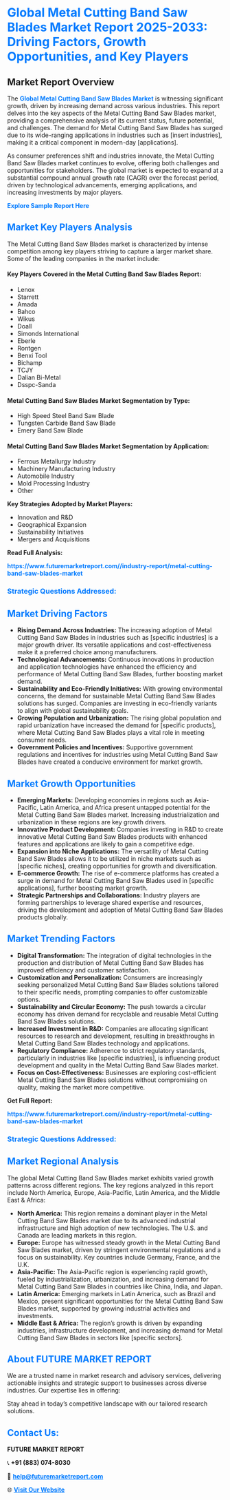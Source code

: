 <h1 style="color: #007BFF;">Global Metal Cutting Band Saw Blades Market Report 2025-2033: Driving Factors, Growth Opportunities, and Key Players</h1>

<section id="overview">
<h2>Market Report Overview</h2>
<p>The <a href="https://www.futuremarketreport.com//industry-report/metal-cutting-band-saw-blades-market" style="color: #007BFF; text-decoration: none;"><strong>Global Metal Cutting Band Saw Blades Market</strong></a> is witnessing significant growth, driven by increasing demand across various industries. This report delves into the key aspects of the Metal Cutting Band Saw Blades market, providing a comprehensive analysis of its current status, future potential, and challenges. The demand for Metal Cutting Band Saw Blades has surged due to its wide-ranging applications in industries such as [insert industries], making it a critical component in modern-day [applications].</p>
<p>As consumer preferences shift and industries innovate, the Metal Cutting Band Saw Blades market continues to evolve, offering both challenges and opportunities for stakeholders. The global market is expected to expand at a substantial compound annual growth rate (CAGR) over the forecast period, driven by technological advancements, emerging applications, and increasing investments by major players.</p>
</section>

<section id="overview">
<p><a href="https://www.futuremarketreport.com//request-sample/reportId=83535" style="color: #007BFF; text-decoration: none;"><strong>Explore Sample Report Here</strong></a></p>
</section>

<section id="key-players">
<h2 style="color: #007BFF;">Market Key Players Analysis</h2>
<p>The Metal Cutting Band Saw Blades market is characterized by intense competition among key players striving to capture a larger market share. Some of the leading companies in the market include:</p>
<h4>Key Players Covered in the Metal Cutting Band Saw Blades Report:</h4>
<ul><li>Lenox</li><li>Starrett</li><li>Amada</li><li>Bahco</li><li>Wikus</li><li>Doall</li><li>Simonds International</li><li>Eberle</li><li>Rontgen</li><li>Benxi Tool</li><li>Bichamp</li><li>TCJY</li><li>Dalian Bi-Metal</li><li>Dsspc-Sanda</li></ul>
<h4>Metal Cutting Band Saw Blades Market Segmentation by Type:</h4>
<ul><li>High Speed Steel Band Saw Blade</li><li>Tungsten Carbide Band Saw Blade</li><li>Emery Band Saw Blade</li></ul>

<h4>Metal Cutting Band Saw Blades Market Segmentation by Application:</h4>
<ul><li>Ferrous Metallurgy Industry</li><li>Machinery Manufacturing Industry</li><li>Automobile Industry</li><li>Mold Processing Industry</li><li>Other</li></ul>
<p><strong>Key Strategies Adopted by Market Players:</strong></p>
<ul>
<li>Innovation and R&D</li>
<li>Geographical Expansion</li>
<li>Sustainability Initiatives</li>
<li>Mergers and Acquisitions</li>
</ul>
</section>

<section>
<p><strong>Read Full Analysis: </strong></p><a href="https://www.futuremarketreport.com//industry-report/metal-cutting-band-saw-blades-market" style="color: #007BFF; text-decoration: none;"><strong>https://www.futuremarketreport.com//industry-report/metal-cutting-band-saw-blades-market</strong></a>
<h3 style="color: #007BFF;">Strategic Questions Addressed:</h3>
</section>

<section id="driving-factors">
<h2 style="color: #007BFF;">Market Driving Factors</h2>
<ul>
<li><strong>Rising Demand Across Industries:</strong> The increasing adoption of Metal Cutting Band Saw Blades in industries such as [specific industries] is a major growth driver. Its versatile applications and cost-effectiveness make it a preferred choice among manufacturers.</li>
<li><strong>Technological Advancements:</strong> Continuous innovations in production and application technologies have enhanced the efficiency and performance of Metal Cutting Band Saw Blades, further boosting market demand.</li>
<li><strong>Sustainability and Eco-Friendly Initiatives:</strong> With growing environmental concerns, the demand for sustainable Metal Cutting Band Saw Blades solutions has surged. Companies are investing in eco-friendly variants to align with global sustainability goals.</li>
<li><strong>Growing Population and Urbanization:</strong> The rising global population and rapid urbanization have increased the demand for [specific products], where Metal Cutting Band Saw Blades plays a vital role in meeting consumer needs.</li>
<li><strong>Government Policies and Incentives:</strong> Supportive government regulations and incentives for industries using Metal Cutting Band Saw Blades have created a conducive environment for market growth.</li>
</ul>
</section>

<section id="growth-opportunities">
<h2 style="color: #007BFF;">Market Growth Opportunities</h2>
<ul>
<li><strong>Emerging Markets:</strong> Developing economies in regions such as Asia-Pacific, Latin America, and Africa present untapped potential for the Metal Cutting Band Saw Blades market. Increasing industrialization and urbanization in these regions are key growth drivers.</li>
<li><strong>Innovative Product Development:</strong> Companies investing in R&D to create innovative Metal Cutting Band Saw Blades products with enhanced features and applications are likely to gain a competitive edge.</li>
<li><strong>Expansion into Niche Applications:</strong> The versatility of Metal Cutting Band Saw Blades allows it to be utilized in niche markets such as [specific niches], creating opportunities for growth and diversification.</li>
<li><strong>E-commerce Growth:</strong> The rise of e-commerce platforms has created a surge in demand for Metal Cutting Band Saw Blades used in [specific applications], further boosting market growth.</li>
<li><strong>Strategic Partnerships and Collaborations:</strong> Industry players are forming partnerships to leverage shared expertise and resources, driving the development and adoption of Metal Cutting Band Saw Blades products globally.</li>
</ul>
</section>

<section id="trending-factors">
<h2 style="color: #007BFF;">Market Trending Factors</h2>
<ul>
<li><strong>Digital Transformation:</strong> The integration of digital technologies in the production and distribution of Metal Cutting Band Saw Blades has improved efficiency and customer satisfaction.</li>
<li><strong>Customization and Personalization:</strong> Consumers are increasingly seeking personalized Metal Cutting Band Saw Blades solutions tailored to their specific needs, prompting companies to offer customizable options.</li>
<li><strong>Sustainability and Circular Economy:</strong> The push towards a circular economy has driven demand for recyclable and reusable Metal Cutting Band Saw Blades solutions.</li>
<li><strong>Increased Investment in R&D:</strong> Companies are allocating significant resources to research and development, resulting in breakthroughs in Metal Cutting Band Saw Blades technology and applications.</li>
<li><strong>Regulatory Compliance:</strong> Adherence to strict regulatory standards, particularly in industries like [specific industries], is influencing product development and quality in the Metal Cutting Band Saw Blades market.</li>
<li><strong>Focus on Cost-Effectiveness:</strong> Businesses are exploring cost-efficient Metal Cutting Band Saw Blades solutions without compromising on quality, making the market more competitive.</li>
</ul>
</section>

<section>
<p><strong>Get Full Report: </strong></p><a href="https://www.futuremarketreport.com//industry-report/metal-cutting-band-saw-blades-market" style="color: #007BFF; text-decoration: none;"><strong>https://www.futuremarketreport.com//industry-report/metal-cutting-band-saw-blades-market</strong></a>
<h3 style="color: #007BFF;">Strategic Questions Addressed:</h3>
</section>


<section id="regional-analysis">
<h2 style="color: #007BFF;">Market Regional Analysis</h2>
<p>The global Metal Cutting Band Saw Blades market exhibits varied growth patterns across different regions. The key regions analyzed in this report include North America, Europe, Asia-Pacific, Latin America, and the Middle East & Africa:</p>
<ul>
<li><strong>North America:</strong> This region remains a dominant player in the Metal Cutting Band Saw Blades market due to its advanced industrial infrastructure and high adoption of new technologies. The U.S. and Canada are leading markets in this region.</li>
<li><strong>Europe:</strong> Europe has witnessed steady growth in the Metal Cutting Band Saw Blades market, driven by stringent environmental regulations and a focus on sustainability. Key countries include Germany, France, and the U.K.</li>
<li><strong>Asia-Pacific:</strong> The Asia-Pacific region is experiencing rapid growth, fueled by industrialization, urbanization, and increasing demand for Metal Cutting Band Saw Blades in countries like China, India, and Japan.</li>
<li><strong>Latin America:</strong> Emerging markets in Latin America, such as Brazil and Mexico, present significant opportunities for the Metal Cutting Band Saw Blades market, supported by growing industrial activities and investments.</li>
<li><strong>Middle East & Africa:</strong> The region’s growth is driven by expanding industries, infrastructure development, and increasing demand for Metal Cutting Band Saw Blades in sectors like [specific sectors].</li>
</ul>
</section>

<footer>
<h2 style="color: #007BFF;">About FUTURE MARKET REPORT</h2>
<p>We are a trusted name in market research and advisory services, delivering actionable insights and strategic support to businesses across diverse industries. Our expertise lies in offering:</p>

<p>Stay ahead in today’s competitive landscape with our tailored research solutions.</p>

<h2 style="color: #007BFF;">Contact Us:</h2>
<p><strong>FUTURE MARKET REPORT</strong></p>
<p>📞 <strong>+91 (883) 074-8030</strong></p>
<p>📧 <strong><a href="mailto:help@futuremarketreport.com" style="color: #007BFF;">help@futuremarketreport.com</a></strong></p>
<p>🌐 <strong><a href="https://www.futuremarketreport.com/" style="color: #007BFF;">Visit Our Website</a></strong></p>
</footer>
